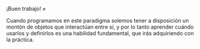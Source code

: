 ¡Buen trabajo! :fist:

Cuando programamos en este paradigma solemos tener a disposición un montón de objetos que interactúan entre sí, y por lo tanto aprender cuándo usarlos y definirlos es una habilidad fundamental, que irás adquiriendo con la práctica.